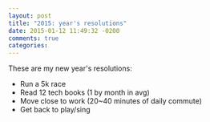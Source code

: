 ```yaml
---
layout: post
title: "2015: year's resolutions"
date: 2015-01-12 11:49:32 -0200
comments: true
categories: 
---
```


These are my new year's resolutions:

* Run a 5k race
* Read 12 tech books (1 by month in avg)
* Move close to work (20~40 minutes of daily commute)
* Get back to play/sing
